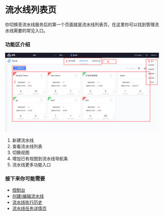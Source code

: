 # 流水线列表页

你切换至流水线服务后的第一个页面就是流水线列表页，在这里你可以找到管理流水线需要的常见入口。

### 功能区介绍 <a id="&#x529F;&#x80FD;&#x533A;&#x4ECB;&#x7ECD;"></a>

![&#x6D41;&#x6C34;&#x7EBF;&#x5217;&#x8868;&#x9875;](../../.gitbook/assets/image%20%2813%29.png)

1. 新建流水线
2. 查看流水线列表
3. 切换视图
4. 增加已有视图到流水线导航条
5. 流水线更多功能入口

### 接下来你可能需要 <a id="&#x63A5;&#x4E0B;&#x6765;&#x4F60;&#x53EF;&#x80FD;&#x9700;&#x8981;"></a>

* [控制台](../console.md)
* [创建/编辑流水线](pipeline-edit.md)
* [流水线执行历史](pipeline-build-history.md)
* [流水线任务详情页](pipeline-build-detail.md)

